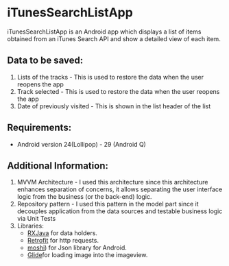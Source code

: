 # iTunesSearchListApp
iTunesSearchListApp is an Android app which displays a list of items obtained from an iTunes Search API and show a detailed view of each item.


## Data to be saved:
  1. Lists of the tracks - This is used to restore the data when the user reopens the app
  2. Track selected - This is used to restore the data when the user reopens the app
  3. Date of previously visited - This is shown in the list header of the list
   
 ## Requirements:
  - Android version 24(Lollipop) - 29 (Android Q)
  
 ## Additional Information:
   1. MVVM Architecture - I used this architecture since this architecture enhances separation of concerns, it allows separating the user interface logic from the business (or the back-end) logic. 
   2. Repository pattern - I used this pattern in the model part since it decouples application from the data sources and testable business logic via Unit Tests
   3. Libraries:
      - [RXJava](https://github.com/ReactiveX/RxJava) for data holders.
      - [Retrofit](https://square.github.io/retrofit/) for http requests.
      - [moshi](https://github.com/square/moshi)) for Json library for Android.
      - [Glide](https://github.com/bumptech/glide)for loading image into the imageview.
    
